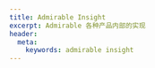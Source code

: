 ```yaml
---
title: Admirable Insight
excerpt: Admirable 各种产品内部的实现
header:
  meta:
    keywords: admirable insight
---
```


